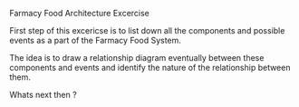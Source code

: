 Farmacy Food Architecture Excercise 

First step of this excericse is to list down all the components and possible events as a part of the Farmacy Food System. 

The idea is to draw a relationship diagram eventually between these components and events and identify the nature of the relationship between them.

Whats next then ?

